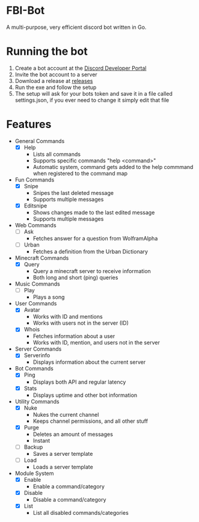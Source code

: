 # FBI-Bot
A multi-purpose, very efficient discord bot written in Go.

# Running the bot
1. Create a bot account at the [Discord Developer Portal](https://discord.com/developers/applications)
2. Invite the bot account to a server
3. Download a release at [releases](https://github.com/Prim69/FBI-Bot/tags)
4. Run the exe and follow the setup
5. The setup will ask for your bots token and save it in a file called settings.json, if you ever need to change it simply edit that file

# Features
 - General Commands
   - [x] Help
     - Lists all commands
     - Supports specific commands "help \<command>"
     - Automatic system, command gets added to the help commmand when registered to the command map
 - Fun Commands
   - [x] Snipe
     - Snipes the last deleted message
     - Supports multiple messages
   - [x] Editsnipe
     - Shows changes made to the last edited message
     - Supports multiple messages
 - Web Commands
   - [ ] Ask
     - Fetches answer for a question from WolframAlpha
   - [ ] Urban
     - Fetches a definition from the Urban Dictionary
 - Minecraft Commands
   - [x] Query
     - Query a minecraft server to receive information
     - Both long and short (ping) queries
 - Music Commands
   - [ ] Play
      - Plays a song
 - User Commands
   - [x] Avatar
     - Works with ID and mentions
     - Works with users not in the server (ID)
   - [x] Whois
     - Fetches information about a user
     - Works with ID, mention, and users not in the server
 - Server Commands
   - [x] Serverinfo
     - Displays information about the current server
 - Bot Commands
   - [x] Ping
     - Displays both API and regular latency
   - [x] Stats
     - Displays uptime and other bot information
 - Utility Commands
   - [x] Nuke
     - Nukes the current channel
     - Keeps channel permissions, and all other stuff
   - [x] Purge
     - Deletes an amount of messages
     - Instant
   - [ ] Backup
     - Saves a server template
   - [ ] Load
     - Loads a server template
 - Module System
   - [x] Enable
     - Enable a command/category
   - [x] Disable
     - Disable a command/category
   - [x] List
     - List all disabled commands/categories
